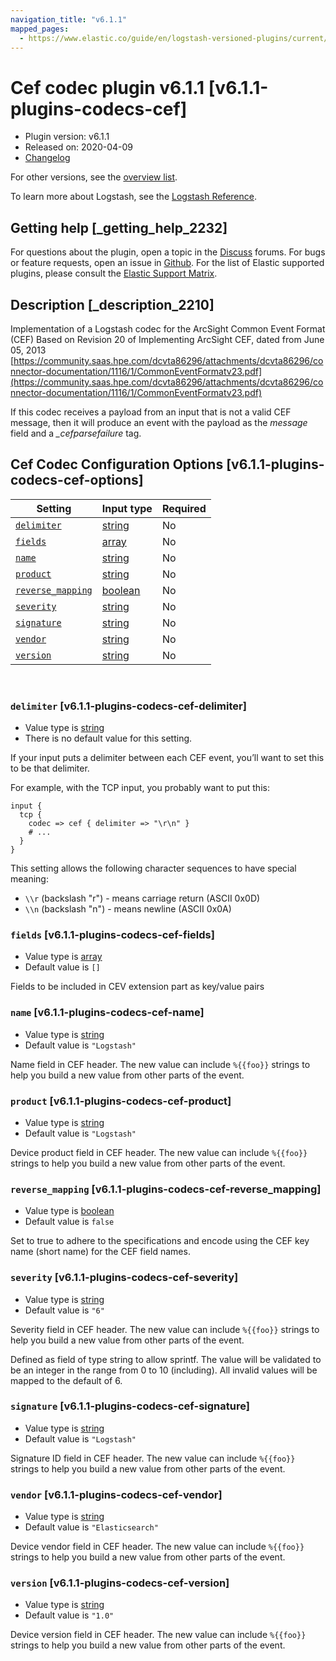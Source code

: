 ```yaml
---
navigation_title: "v6.1.1"
mapped_pages:
  - https://www.elastic.co/guide/en/logstash-versioned-plugins/current/v6.1.1-plugins-codecs-cef.html
---
```


# Cef codec plugin v6.1.1 [v6.1.1-plugins-codecs-cef]


* Plugin version: v6.1.1
* Released on: 2020-04-09
* [Changelog](https://github.com/logstash-plugins/logstash-codec-cef/blob/v6.1.1/CHANGELOG.md)

For other versions, see the [overview list](codec-cef-index.md).

To learn more about Logstash, see the [Logstash Reference](logstash://reference/index.md).

## Getting help [_getting_help_2232]

For questions about the plugin, open a topic in the [Discuss](http://discuss.elastic.co) forums. For bugs or feature requests, open an issue in [Github](https://github.com/logstash-plugins/logstash-codec-cef). For the list of Elastic supported plugins, please consult the [Elastic Support Matrix](https://www.elastic.co/support/matrix#matrix_logstash_plugins).


## Description [_description_2210]

Implementation of a Logstash codec for the ArcSight Common Event Format (CEF) Based on Revision 20 of Implementing ArcSight CEF, dated from June 05, 2013 [https://community.saas.hpe.com/dcvta86296/attachments/dcvta86296/connector-documentation/1116/1/CommonEventFormatv23.pdf](https://community.saas.hpe.com/dcvta86296/attachments/dcvta86296/connector-documentation/1116/1/CommonEventFormatv23.pdf)

If this codec receives a payload from an input that is not a valid CEF message, then it will produce an event with the payload as the *message* field and a *_cefparsefailure* tag.


## Cef Codec Configuration Options [v6.1.1-plugins-codecs-cef-options]

| Setting | Input type | Required |
| --- | --- | --- |
| [`delimiter`](v6-1-1-plugins-codecs-cef.md#v6.1.1-plugins-codecs-cef-delimiter) | [string](logstash://reference/configuration-file-structure.md#string) | No |
| [`fields`](v6-1-1-plugins-codecs-cef.md#v6.1.1-plugins-codecs-cef-fields) | [array](logstash://reference/configuration-file-structure.md#array) | No |
| [`name`](v6-1-1-plugins-codecs-cef.md#v6.1.1-plugins-codecs-cef-name) | [string](logstash://reference/configuration-file-structure.md#string) | No |
| [`product`](v6-1-1-plugins-codecs-cef.md#v6.1.1-plugins-codecs-cef-product) | [string](logstash://reference/configuration-file-structure.md#string) | No |
| [`reverse_mapping`](v6-1-1-plugins-codecs-cef.md#v6.1.1-plugins-codecs-cef-reverse_mapping) | [boolean](logstash://reference/configuration-file-structure.md#boolean) | No |
| [`severity`](v6-1-1-plugins-codecs-cef.md#v6.1.1-plugins-codecs-cef-severity) | [string](logstash://reference/configuration-file-structure.md#string) | No |
| [`signature`](v6-1-1-plugins-codecs-cef.md#v6.1.1-plugins-codecs-cef-signature) | [string](logstash://reference/configuration-file-structure.md#string) | No |
| [`vendor`](v6-1-1-plugins-codecs-cef.md#v6.1.1-plugins-codecs-cef-vendor) | [string](logstash://reference/configuration-file-structure.md#string) | No |
| [`version`](v6-1-1-plugins-codecs-cef.md#v6.1.1-plugins-codecs-cef-version) | [string](logstash://reference/configuration-file-structure.md#string) | No |

 

### `delimiter` [v6.1.1-plugins-codecs-cef-delimiter]

* Value type is [string](logstash://reference/configuration-file-structure.md#string)
* There is no default value for this setting.

If your input puts a delimiter between each CEF event, you’ll want to set this to be that delimiter.

For example, with the TCP input, you probably want to put this:

```
input {
  tcp {
    codec => cef { delimiter => "\r\n" }
    # ...
  }
}
```
This setting allows the following character sequences to have special meaning:

* `\\r` (backslash "r") - means carriage return (ASCII 0x0D)
* `\\n` (backslash "n") - means newline (ASCII 0x0A)


### `fields` [v6.1.1-plugins-codecs-cef-fields]

* Value type is [array](logstash://reference/configuration-file-structure.md#array)
* Default value is `[]`

Fields to be included in CEV extension part as key/value pairs


### `name` [v6.1.1-plugins-codecs-cef-name]

* Value type is [string](logstash://reference/configuration-file-structure.md#string)
* Default value is `"Logstash"`

Name field in CEF header. The new value can include `%{{foo}}` strings to help you build a new value from other parts of the event.


### `product` [v6.1.1-plugins-codecs-cef-product]

* Value type is [string](logstash://reference/configuration-file-structure.md#string)
* Default value is `"Logstash"`

Device product field in CEF header. The new value can include `%{{foo}}` strings to help you build a new value from other parts of the event.


### `reverse_mapping` [v6.1.1-plugins-codecs-cef-reverse_mapping]

* Value type is [boolean](logstash://reference/configuration-file-structure.md#boolean)
* Default value is `false`

Set to true to adhere to the specifications and encode using the CEF key name (short name) for the CEF field names.


### `severity` [v6.1.1-plugins-codecs-cef-severity]

* Value type is [string](logstash://reference/configuration-file-structure.md#string)
* Default value is `"6"`

Severity field in CEF header. The new value can include `%{{foo}}` strings to help you build a new value from other parts of the event.

Defined as field of type string to allow sprintf. The value will be validated to be an integer in the range from 0 to 10 (including). All invalid values will be mapped to the default of 6.


### `signature` [v6.1.1-plugins-codecs-cef-signature]

* Value type is [string](logstash://reference/configuration-file-structure.md#string)
* Default value is `"Logstash"`

Signature ID field in CEF header. The new value can include `%{{foo}}` strings to help you build a new value from other parts of the event.


### `vendor` [v6.1.1-plugins-codecs-cef-vendor]

* Value type is [string](logstash://reference/configuration-file-structure.md#string)
* Default value is `"Elasticsearch"`

Device vendor field in CEF header. The new value can include `%{{foo}}` strings to help you build a new value from other parts of the event.


### `version` [v6.1.1-plugins-codecs-cef-version]

* Value type is [string](logstash://reference/configuration-file-structure.md#string)
* Default value is `"1.0"`

Device version field in CEF header. The new value can include `%{{foo}}` strings to help you build a new value from other parts of the event.



